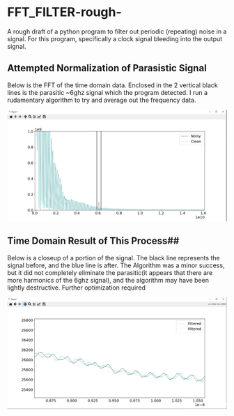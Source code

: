# FFT_FILTER-rough-
A rough draft of a python program to filter out periodic (repeating) noise in a signal. For this program, specifically a clock signal bleeding into the output signal.

## Attempted Normalization of Parasistic Signal
Below is the FFT of the time domain data.  Enclosed in the 2 vertical black lines is the parasitic ~6ghz signal which the program detected.  I run a rudamentary algorithm to try and average out the frequency data.

![Screenshot](Screenshot_FreqDomain.png)

## Time Domain Result of This Process##
Below is a closeup of a portion of the signal. The black line represents the signal before, and the blue line is after.  The Algorithm was a minor success, but it did not completely eliminate the parasitic(it appears that there are more harmonics of the 6ghz signal), and the algorithm may have been lightly destructive.  Further optimization required

![Screenshot](Screenshot_TimeDomain_Close.png)
